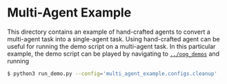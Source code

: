 # Multi-Agent Example

This directory contains an example of hand-crafted agents to convert a
multi-agent task into a single-agent task. Using hand-crafted agent can be
useful for running the demo script on a multi-agent task. In this particular
example, the demo script can be played by navigating to
[`../oog_demos`](../oog_demos) and running
```bash
$ python3 run_demo.py --config='multi_agent_example.configs.cleanup'
```
